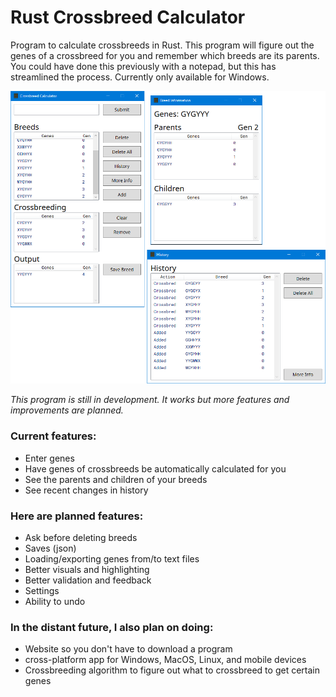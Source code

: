 
# Rust Crossbreed Calculator
Program to calculate crossbreeds in Rust. This program will figure out the genes of a crossbreed for you and remember which breeds are its parents. You could have done this previously with a notepad, but this has streamlined the process.
Currently only available for Windows.

![Preview of program appearance](https://raw.githubusercontent.com/SirJeremy/RustCrossbreedCalculator/dev/preview.png)

*This program is still in development. It works but more features and improvements are planned.*

### Current features:
* Enter genes
* Have genes of crossbreeds be automatically calculated for you
* See the parents and children of your breeds
* See recent changes in history

### Here are planned features:
* Ask before deleting breeds
* Saves (json)
* Loading/exporting genes from/to text files
* Better visuals and highlighting
* Better validation and feedback
* Settings
* Ability to undo

### In the distant future, I also plan on doing:
* Website so you don't have to download a program
* cross-platform app for Windows, MacOS, Linux, and mobile devices
* Crossbreeding algorithm to figure out what to crossbreed to get certain genes
